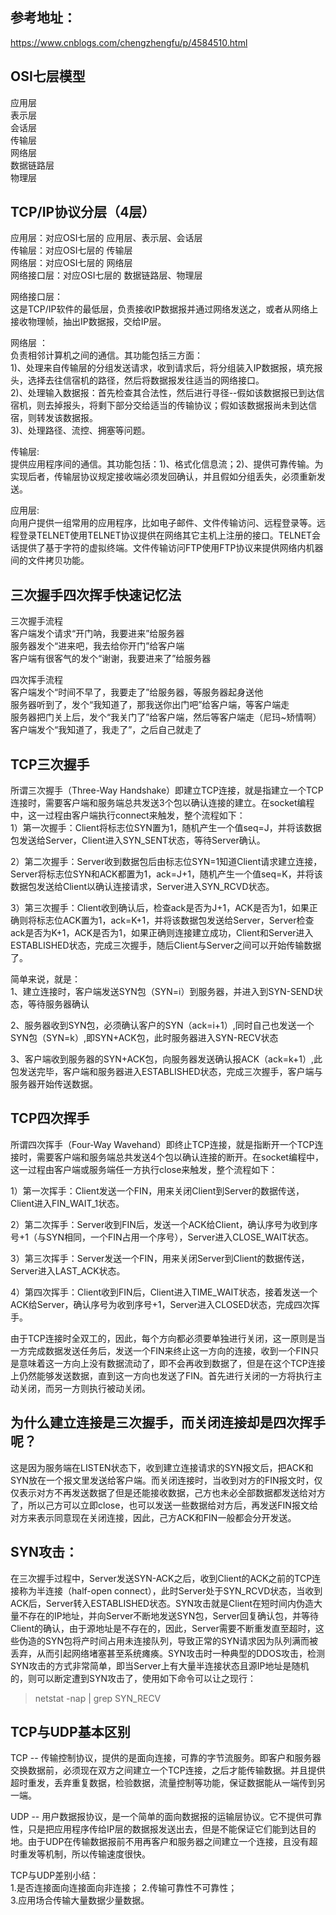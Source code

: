 
参考地址：  
------------
https://www.cnblogs.com/chengzhengfu/p/4584510.html  

  
  
OSI七层模型  
------------
应用层   
表示层   
会话层  
传输层  
网络层  
数据链路层    
物理层  
  
  
  
  
TCP/IP协议分层（4层）
------------
应用层：对应OSI七层的 应用层、表示层、会话层  
传输层：对应OSI七层的 传输层  
网络层：对应OSI七层的 网络层  
网络接口层：对应OSI七层的 数据链路层、物理层  
  
网络接口层：  
这是TCP/IP软件的最低层，负责接收IP数据报并通过网络发送之，或者从网络上接收物理帧，抽出IP数据报，交给IP层。  
   
网络层 ：  
负责相邻计算机之间的通信。其功能包括三方面：  
1)、处理来自传输层的分组发送请求，收到请求后，将分组装入IP数据报，填充报头，选择去往信宿机的路径，然后将数据报发往适当的网络接口。  
2)、处理输入数据报：首先检查其合法性，然后进行寻径--假如该数据报已到达信宿机，则去掉报头，将剩下部分交给适当的传输协议；假如该数据报尚未到达信宿，则转发该数据报。  
3)、处理路径、流控、拥塞等问题。  
  
传输层:  
提供应用程序间的通信。其功能包括：1)、格式化信息流；2)、提供可靠传输。为实现后者，传输层协议规定接收端必须发回确认，并且假如分组丢失，必须重新发送。  

应用层:  
向用户提供一组常用的应用程序，比如电子邮件、文件传输访问、远程登录等。远程登录TELNET使用TELNET协议提供在网络其它主机上注册的接口。TELNET会话提供了基于字符的虚拟终端。文件传输访问FTP使用FTP协议来提供网络内机器间的文件拷贝功能。  
   
  
  
三次握手四次挥手快速记忆法  
--------------
三次握手流程  
客户端发个请求“开门呐，我要进来”给服务器  
服务器发个“进来吧，我去给你开门”给客户端  
客户端有很客气的发个“谢谢，我要进来了”给服务器  
  
四次挥手流程  
客户端发个“时间不早了，我要走了”给服务器，等服务器起身送他  
服务器听到了，发个“我知道了，那我送你出门吧”给客户端，等客户端走  
服务器把门关上后，发个“我关门了”给客户端，然后等客户端走（尼玛~矫情啊）  
客户端发个“我知道了，我走了”，之后自己就走了  
   
   

TCP三次握手  
--------------
所谓三次握手（Three-Way Handshake）即建立TCP连接，就是指建立一个TCP连接时，需要客户端和服务端总共发送3个包以确认连接的建立。在socket编程中，这一过程由客户端执行connect来触发，整个流程如下：   
1）第一次握手：Client将标志位SYN置为1，随机产生一个值seq=J，并将该数据包发送给Server，Client进入SYN_SENT状态，等待Server确认。  
  
2）第二次握手：Server收到数据包后由标志位SYN=1知道Client请求建立连接，Server将标志位SYN和ACK都置为1，ack=J+1，随机产生一个值seq=K，并将该数据包发送给Client以确认连接请求，Server进入SYN_RCVD状态。  
  
3）第三次握手：Client收到确认后，检查ack是否为J+1，ACK是否为1，如果正确则将标志位ACK置为1，ack=K+1，并将该数据包发送给Server，Server检查ack是否为K+1，ACK是否为1，如果正确则连接建立成功，Client和Server进入ESTABLISHED状态，完成三次握手，随后Client与Server之间可以开始传输数据了。  
  
简单来说，就是：  
1、建立连接时，客户端发送SYN包（SYN=i）到服务器，并进入到SYN-SEND状态，等待服务器确认  
  
2、服务器收到SYN包，必须确认客户的SYN（ack=i+1）,同时自己也发送一个SYN包（SYN=k）,即SYN+ACK包，此时服务器进入SYN-RECV状态  
  
3、客户端收到服务器的SYN+ACK包，向服务器发送确认报ACK（ack=k+1）,此包发送完毕，客户端和服务器进入ESTABLISHED状态，完成三次握手，客户端与服务器开始传送数据。  
  
  
  
TCP四次挥手  
---------------
所谓四次挥手（Four-Way Wavehand）即终止TCP连接，就是指断开一个TCP连接时，需要客户端和服务端总共发送4个包以确认连接的断开。在socket编程中，这一过程由客户端或服务端任一方执行close来触发，整个流程如下：  
  
1）第一次挥手：Client发送一个FIN，用来关闭Client到Server的数据传送，Client进入FIN_WAIT_1状态。  
  
2）第二次挥手：Server收到FIN后，发送一个ACK给Client，确认序号为收到序号+1（与SYN相同，一个FIN占用一个序号），Server进入CLOSE_WAIT状态。  
  
3）第三次挥手：Server发送一个FIN，用来关闭Server到Client的数据传送，Server进入LAST_ACK状态。  
  
4）第四次挥手：Client收到FIN后，Client进入TIME_WAIT状态，接着发送一个ACK给Server，确认序号为收到序号+1，Server进入CLOSED状态，完成四次挥手。  
  
由于TCP连接时全双工的，因此，每个方向都必须要单独进行关闭，这一原则是当一方完成数据发送任务后，发送一个FIN来终止这一方向的连接，收到一个FIN只是意味着这一方向上没有数据流动了，即不会再收到数据了，但是在这个TCP连接上仍然能够发送数据，直到这一方向也发送了FIN。首先进行关闭的一方将执行主动关闭，而另一方则执行被动关闭。  
   
   
为什么建立连接是三次握手，而关闭连接却是四次挥手呢？  
----------------
这是因为服务端在LISTEN状态下，收到建立连接请求的SYN报文后，把ACK和SYN放在一个报文里发送给客户端。而关闭连接时，当收到对方的FIN报文时，仅仅表示对方不再发送数据了但是还能接收数据，己方也未必全部数据都发送给对方了，所以己方可以立即close，也可以发送一些数据给对方后，再发送FIN报文给对方来表示同意现在关闭连接，因此，己方ACK和FIN一般都会分开发送。  
   
  
SYN攻击：
-----------------
在三次握手过程中，Server发送SYN-ACK之后，收到Client的ACK之前的TCP连接称为半连接（half-open connect），此时Server处于SYN_RCVD状态，当收到ACK后，Server转入ESTABLISHED状态。SYN攻击就是Client在短时间内伪造大量不存在的IP地址，并向Server不断地发送SYN包，Server回复确认包，并等待Client的确认，由于源地址是不存在的，因此，Server需要不断重发直至超时，这些伪造的SYN包将产时间占用未连接队列，导致正常的SYN请求因为队列满而被丢弃，从而引起网络堵塞甚至系统瘫痪。SYN攻击时一种典型的DDOS攻击，检测SYN攻击的方式非常简单，即当Server上有大量半连接状态且源IP地址是随机的，则可以断定遭到SYN攻击了，使用如下命令可以让之现行：
> netstat -nap | grep SYN_RECV  
  
  
TCP与UDP基本区别  
-----------------
TCP -- 传输控制协议，提供的是面向连接，可靠的字节流服务。即客户和服务器交换数据前，必须现在双方之间建立一个TCP连接，之后才能传输数据。并且提供超时重发，丢弃重复数据，检验数据，流量控制等功能，保证数据能从一端传到另一端。  
  
UDP -- 用户数据报协议，是一个简单的面向数据报的运输层协议。它不提供可靠性，只是把应用程序传给IP层的数据报发送出去，但是不能保证它们能到达目的地。由于UDP在传输数据报前不用再客户和服务器之间建立一个连接，且没有超时重发等机制，所以传输速度很快。  
  
TCP与UDP差别小结：  
  1.是否连接面向连接面向非连接； 
  2.传输可靠性不可靠性；  
  3.应用场合传输大量数据少量数据。  
  
